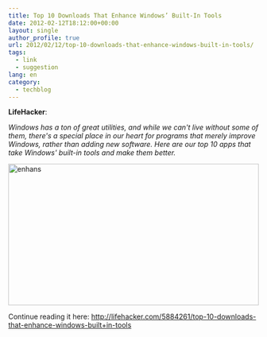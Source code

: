 ```yaml
---
title: Top 10 Downloads That Enhance Windows’ Built-In Tools
date: 2012-02-12T18:12:00+00:00
layout: single
author_profile: true
url: 2012/02/12/top-10-downloads-that-enhance-windows-built-in-tools/
tags:
  - link
  - suggestion
lang: en
category: 
  - techblog
---
```

**LifeHacker**:

_Windows has a ton of great utilities, and while we can't live without some of them, there's a special place in our heart for programs that merely improve Windows, rather than adding new software. Here are our top 10 apps that take Windows' built-in tools and make them better._

[<img title="enhans" border="0" alt="enhans" src="http://lh6.ggpht.com/-8Z-T03yL8BA/Tzf5_k9IrJI/AAAAAAAAEsY/qBHoLavWgrI/enhans_thumb%25255B2%25255D.jpg?imgmax=800" width="504" height="285" />](http://lh6.ggpht.com/-65S4wTUj56Y/Tzf52aqRMLI/AAAAAAAAEsQ/vndxUDUTjmU/s1600-h/enhans%25255B4%25255D.jpg)

Continue reading it here: <http://lifehacker.com/5884261/top-10-downloads-that-enhance-windows-built+in-tools>